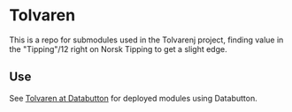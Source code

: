 # Tolvaren
This is a repo for submodules used in the Tolvarenj project, finding value in the "Tipping"/12 right on Norsk Tipping to get a slight edge.

## Use
See [Tolvaren at Databutton](https://databutton.com/v/0rl11qyp) for deployed modules using Databutton.